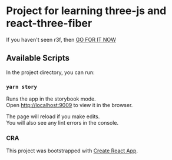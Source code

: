 # Project for learning three-js and react-three-fiber

If you haven't seen r3f, then [GO FOR IT NOW](https://github.com/react-spring/react-three-fiber)

## Available Scripts

In the project directory, you can run:

### `yarn story`

Runs the app in the storybook mode.<br />
Open [http://localhost:9009](http://localhost:9009) to view it in the browser.

The page will reload if you make edits.<br />
You will also see any lint errors in the console.

### CRA

This project was bootstrapped with [Create React App](https://github.com/facebook/create-react-app).
